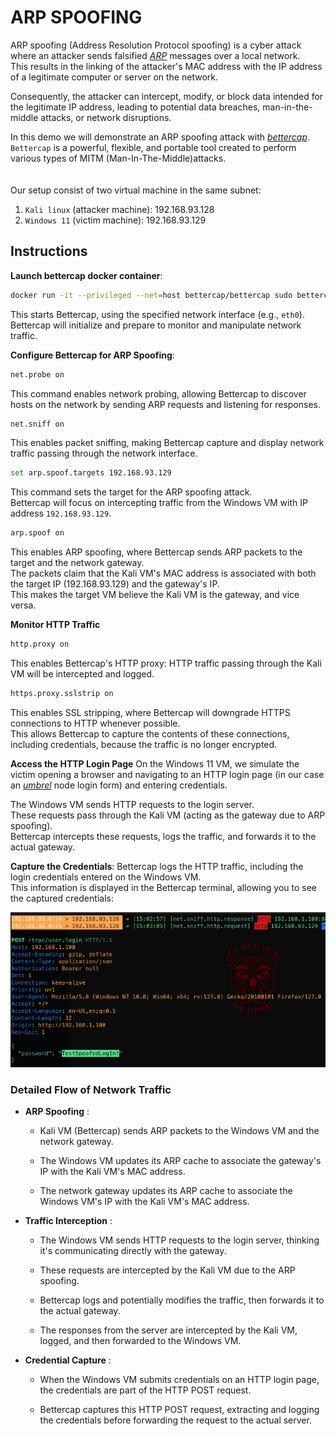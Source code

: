 # ARP SPOOFING

ARP spoofing (Address Resolution Protocol spoofing) is a cyber attack where an attacker sends falsified [*ARP*](https://en.wikipedia.org/wiki/Address_Resolution_Protocol) messages over a local network.  
This results in the linking of the attacker's MAC address with the IP address of a legitimate computer or server on the network.  

Consequently, the attacker can intercept, modify, or block data intended for the legitimate IP address, leading to potential data breaches, man-in-the-middle attacks, or network disruptions.  

In this demo we will demonstrate an ARP spoofing attack with [*bettercap*](https://github.com/bettercap/bettercap).   
`Bettercap` is a powerful, flexible, and portable tool created to perform various types of MITM (Man-In-The-Middle)attacks.  
<br/>  
Our setup consist of two virtual machine in the same subnet:  
1. `Kali linux` (attacker machine): 192.168.93.128
1. `Windows 11` (victim machine): 192.168.93.129

## Instructions

**Launch bettercap docker container**:  
```sh
docker run -it --privileged --net=host bettercap/bettercap sudo bettercap -iface eth0
```  
This starts Bettercap, using the specified network interface (e.g., `eth0`). Bettercap will initialize and prepare to monitor and manipulate network traffic.
 
**Configure Bettercap for ARP Spoofing**:

```bash
net.probe on
```
 
This command enables network probing, allowing Bettercap to discover hosts on the network by sending ARP requests and listening for responses.


```bash
net.sniff on
```
 
This enables packet sniffing, making Bettercap capture and display network traffic passing through the network interface.


```bash
set arp.spoof.targets 192.168.93.129
```
 
This command sets the target for the ARP spoofing attack.  
Bettercap will focus on intercepting traffic from the Windows VM with IP address `192.168.93.129`.  


```bash
arp.spoof on
```
 
This enables ARP spoofing, where Bettercap sends ARP packets to the target and the network gateway.  
The packets claim that the Kali VM's MAC address is associated with both the target IP (192.168.93.129) and the gateway's IP.  
This makes the target VM believe the Kali VM is the gateway, and vice versa.
 
**Monitor HTTP Traffic**

```bash
http.proxy on
```
 
This enables Bettercap's HTTP proxy: HTTP traffic passing through the Kali VM will be intercepted and logged.  


```bash
https.proxy.sslstrip on
```
 
This enables SSL stripping, where Bettercap will downgrade HTTPS connections to HTTP whenever possible.  
This allows Bettercap to capture the contents of these connections, including credentials, because the traffic is no longer encrypted.  
 
**Access the HTTP Login Page**
On the Windows 11 VM, we simulate the victim opening a browser and navigating to an HTTP login page (in our case an [*umbrel*](https://github.com/getumbrel/umbrel) node login form) and entering credentials.  
 
The Windows VM sends HTTP requests to the login server.    
These requests pass through the Kali VM (acting as the gateway due to ARP spoofing).    
Bettercap intercepts these requests, logs the traffic, and forwards it to the actual gateway.  
 
**Capture the Credentials**:
Bettercap logs the HTTP traffic, including the login credentials entered on the Windows VM.    
This information is displayed in the Bettercap terminal, allowing you to see the captured credentials:  

![credentials](./images/arp-spoofing-credentials.png)  


### Detailed Flow of Network Traffic 
 
- **ARP Spoofing** :
  - Kali VM (Bettercap) sends ARP packets to the Windows VM and the network gateway.

  - The Windows VM updates its ARP cache to associate the gateway's IP with the Kali VM's MAC address.

  - The network gateway updates its ARP cache to associate the Windows VM's IP with the Kali VM's MAC address.
 
- **Traffic Interception** :
  - The Windows VM sends HTTP requests to the login server, thinking it's communicating directly with the gateway.

  - These requests are intercepted by the Kali VM due to the ARP spoofing.

  - Bettercap logs and potentially modifies the traffic, then forwards it to the actual gateway.

  - The responses from the server are intercepted by the Kali VM, logged, and then forwarded to the Windows VM.
 
- **Credential Capture** :
  - When the Windows VM submits credentials on an HTTP login page, the credentials are part of the HTTP POST request.

  - Bettercap captures this HTTP POST request, extracting and logging the credentials before forwarding the request to the actual server.